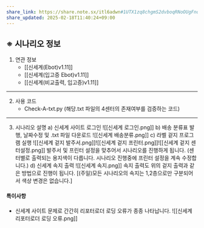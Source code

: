 ```yaml
---
share_link: https://share.note.sx/itl6adwn#1UTX1zq8chgmS2dvboqRNoOUgFnq/aJq29YtEdEjYrA
share_updated: 2025-02-18T11:40:24+09:00
---
```

## ※ 시나리오 정보
1. 연관 정보
	- [[신세계(Ebot)v1.11]]
	- [[신세계(입고증 Ebot)v1.11]]
	- [[신세계(비교출력, 입고증)v1.11]]
	
---
2. 사용 코드
	- Check-A-txt.py
	  (해당.txt 파일의 4센터의 존재여부를 검증하는 코드)
	
---
3. 시나리오 설명
	a) 신세계 사이트 로그인
	![[신세계 로그인.png]]
	b) 배송 분류표 발행, 날짜수정 및 .txt 파일 다운로드
	 ![[신세계 배송분류.png]]
	 c) 라벨 겉지 프로그램 실행
	 ![[신세계 겉지 발주서.png]]![[신세계 겉지 프린터.png]]![[신세계 겉지 센터설정.png]]
	 발주서 및 프린터 설정을 맞추어서 시나리오를 진행하게 됩니다.
	 (센터별로 출력되는 용지색이 다릅니다. 시나리오 진행중에 프린터 설정을 계속 수정합니다.)
	d) 신세계 속지 출력
	![[신세계 속지.png]]
	속지 출력도 위의 겉지 출력과 같은 방법으로 진행이 됩니다.
	[(주일)모든 시나리오의 속지는 1,2층으로만 구분되어서 색상 변경은 없습니다.]

#### 특이사항
- 신세계 사이트 문제로 간간히 리포터로더 로딩 오류가 종종 나타납니다.
	![[신세계 리포터로더 로딩 오류.png]]